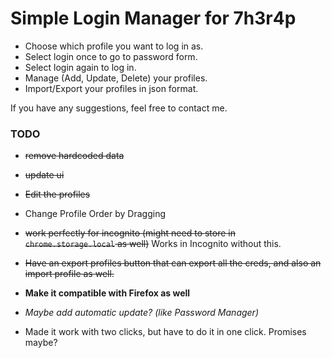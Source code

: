 
# Simple Login Manager for 7h3r4p
- Choose which profile you want to log in as.
- Select login once to go to password form.
- Select login again to log in.
- Manage (Add, Update, Delete) your profiles.
- Import/Export your profiles in json format.

If you have any suggestions, feel free to contact me.


### TODO
- ~~remove hardcoded data~~
- ~~update ui~~
- ~~Edit the profiles~~
- Change Profile Order by Dragging
- ~~work perfectly for incognito (might need to store in `chrome.storage.local` as well)~~ Works in Incognito without this.
- ~~Have an export profiles button that can export all the creds, and also an import profile as well.~~
- **Make it compatible with Firefox as well**
- *Maybe add automatic update? (like Password Manager)*

- Made it work with two clicks, but have to do it in one click. Promises maybe?